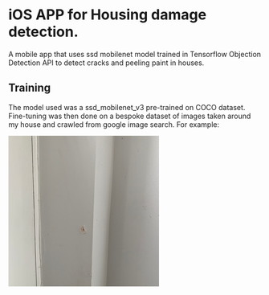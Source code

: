 # iOS APP for Housing damage detection.

A mobile app that uses ssd mobilenet model trained in Tensorflow Objection Detection API to detect cracks and peeling paint in houses.

## Training

The model used was a ssd_mobilenet_v3 pre-trained on COCO dataset.  Fine-tuning was then done on a bespoke dataset of images taken around my house and crawled from google image search.  For example:

![img1](wallcrackIMG_1473.png)
